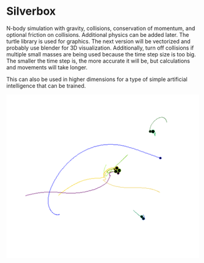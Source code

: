 # Silverbox
N-body simulation with gravity, collisions, conservation of momentum, and optional friction on collisions. Additional physics can be added later.
The turtle library is used for graphics. The next version will be vectorized and probably use blender for 3D visualization. Additionally, turn off collisions if multiple small masses are being used because the time step size is too big. The smaller the time step is, the more accurate it will be, but calculations and movements will take longer. 

This can also be used in higher dimensions for a type of simple artificial intelligence that can be trained. 

![Silverbox](https://github.com/BryceP-44/N-body/blob/2.4/Screenshot%202022-01-31%20001137.png)
